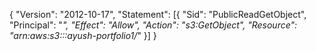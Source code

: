 {
  "Version": "2012-10-17",
  "Statement": [{
    "Sid": "PublicReadGetObject",
    "Principal": "*",
    "Effect": "Allow",
    "Action": "s3:GetObject",
    "Resource": "arn:aws:s3:::ayush-portfolio1/*"
  }]
}
